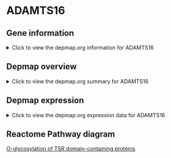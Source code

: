 <h1>ADAMTS16</h1>

<h2>Gene information</h2>
<details>
  <summary>Click to view the depmap.org information for ADAMTS16</summary>
  <iframe src="https://depmap.org/portal/gene/ADAMTS16?tab=about" style="border:none;width:100%;height:800px"></iframe>
</details>

<h2>Depmap overview</h2>
<details>
  <summary>Click to view the depmap.org summary for ADAMTS16</summary>
  <iframe src="https://depmap.org/portal/gene/ADAMTS16?tab=overview" style="border:none;width:100%;height:800px"></iframe>
</details>

<h2>Depmap expression</h2>
<details>
  <summary>Click to view the depmap.org expression data for ADAMTS16</summary>
  <iframe src="https://depmap.org/portal/gene/ADAMTS16?tab=characterization" style="border:none;width:100%;height:800px"></iframe>
</details>



<h2>Reactome Pathway diagram</h2>
<a href="https://reactome.org/PathwayBrowser/#/R-HSA-5173214" target="_BLANK">O-glycosylation of TSR domain-containing proteins</a>



